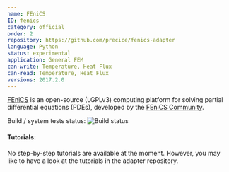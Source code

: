 ```yaml
---
name: FEniCS
ID: fenics
category: official
order: 2
repository: https://github.com/precice/fenics-adapter
language: Python
status: experimental
application: General FEM
can-write: Temperature, Heat Flux
can-read: Temperature, Heat Flux
versions: 2017.2.0
---
```


[FEniCS](https://fenicsproject.org/) is an open-source (LGPLv3) computing platform for solving partial differential equations (PDEs), developed by the [FEniCS Community](https://fenicsproject.org/community/).

Build / system tests status: <a style="text-decoration: none" href="https://travis-ci.org/precice/fenics-adapter" target="_blank"><img src="https://travis-ci.org/precice/fenics-adapter.svg?branch=master" alt="Build status"></a>

#### Tutorials:
No step-by-step tutorials are available at the moment.
However, you may like to have a look at the tutorials in the adapter repository.
